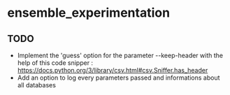 # ensemble_experimentation
## TODO
* Implement the 'guess' option for the parameter --keep-header with the help of this code snipper : https://docs.python.org/3/library/csv.html#csv.Sniffer.has_header
* Add an option to log every parameters passed and informations about all databases
